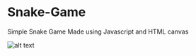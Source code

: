 # Snake-Game

Simple Snake Game Made using Javascript and HTML canvas

![alt text](http://url/to/img.png)
